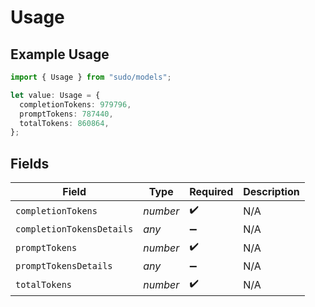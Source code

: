 # Usage

## Example Usage

```typescript
import { Usage } from "sudo/models";

let value: Usage = {
  completionTokens: 979796,
  promptTokens: 787440,
  totalTokens: 860864,
};
```

## Fields

| Field                     | Type                      | Required                  | Description               |
| ------------------------- | ------------------------- | ------------------------- | ------------------------- |
| `completionTokens`        | *number*                  | :heavy_check_mark:        | N/A                       |
| `completionTokensDetails` | *any*                     | :heavy_minus_sign:        | N/A                       |
| `promptTokens`            | *number*                  | :heavy_check_mark:        | N/A                       |
| `promptTokensDetails`     | *any*                     | :heavy_minus_sign:        | N/A                       |
| `totalTokens`             | *number*                  | :heavy_check_mark:        | N/A                       |